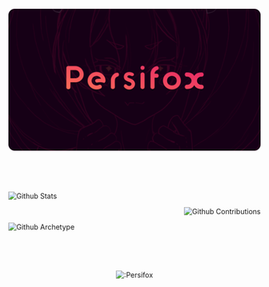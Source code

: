 <div align="center">

![](https://github.com/PersifoX/PersifoX/blob/main/banner-persifox.png?raw=true)

</div>

<br/>
<br/>
<br/>

<div align="start">

![Github Stats](https://greptile-stats.vercel.app/api/widget/PersifoX/stats)

</div>

<div align="end">

![Github Contributions](https://greptile-stats.vercel.app/api/widget/PersifoX/contributions)

</div>

<div align="start">
  
![Github Archetype](https://greptile-stats.vercel.app/api/widget/PersifoX/archtype)

</div>

<br/>
<br/>
<br/>

<div align="center">

![:Persifox](https://count.getloli.com/@:Persifox)

</div>
  

